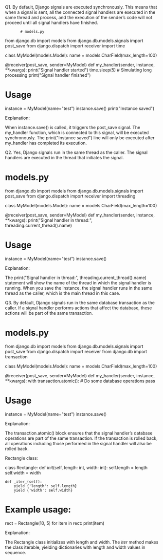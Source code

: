 Q1. By default, Django signals are executed synchronously. This means that when a signal is sent, all the connected signal handlers are executed in the same thread and process, and the execution of the sender’s code will not proceed until all signal handlers have finished.

           # models.py
from django.db import models
from django.db.models.signals import post_save
from django.dispatch import receiver
import time

class MyModel(models.Model):
    name = models.CharField(max_length=100)

@receiver(post_save, sender=MyModel)
def my_handler(sender, instance, **kwargs):
    print("Signal handler started")
    time.sleep(5)  # Simulating long processing
    print("Signal handler finished")

# Usage
instance = MyModel(name="test")
instance.save()
print("Instance saved")

Explanation:

When instance.save() is called, it triggers the post_save signal.
The my_handler function, which is connected to this signal, will be executed synchronously.
The print("Instance saved") line will only be executed after my_handler has completed its execution.

Q2. Yes, Django signals run in the same thread as the caller. The signal handlers are executed in the thread that initiates the signal.

# models.py
from django.db import models
from django.db.models.signals import post_save
from django.dispatch import receiver
import threading

class MyModel(models.Model):
    name = models.CharField(max_length=100)

@receiver(post_save, sender=MyModel)
def my_handler(sender, instance, **kwargs):
    print("Signal handler in thread:", threading.current_thread().name)

# Usage
instance = MyModel(name="test")
instance.save()

Explanation:

The print("Signal handler in thread:", threading.current_thread().name) statement will show the name of the thread in which the signal handler is running.
When you save the instance, the signal handler runs in the same thread as the caller, which is the main thread in this case.


Q3. By default, Django signals run in the same database transaction as the caller. If a signal handler performs actions that affect the database, these actions will be part of the same transaction.

# models.py
from django.db import models
from django.db.models.signals import post_save
from django.dispatch import receiver
from django.db import transaction

class MyModel(models.Model):
    name = models.CharField(max_length=100)

@receiver(post_save, sender=MyModel)
def my_handler(sender, instance, **kwargs):
    with transaction.atomic():
        # Do some database operations
        pass

# Usage
instance = MyModel(name="test")
instance.save()

Explanation:

The transaction.atomic() block ensures that the signal handler’s database operations are part of the same transaction.
If the transaction is rolled back, all operations including those performed in the signal handler will also be rolled back.


Rectangle class:

class Rectangle:
    def _init_(self, length: int, width: int):
        self.length = length
        self.width = width
    
    def _iter_(self):
        yield {'length': self.length}
        yield {'width': self.width}

# Example usage:
rect = Rectangle(10, 5)
for item in rect:
    print(item)

Explanation:

The Rectangle class initializes with length and width.
The _iter_ method makes the class iterable, yielding dictionaries with length and width values in sequence.



<!---
Anishk-hub/Anishk-hub is a ✨ special ✨ repository because its `README.md` (this file) appears on your GitHub profile.
You can click the Preview link to take a look at your changes.
--->
